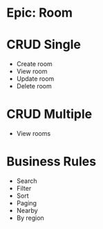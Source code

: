 # Epic: Room

# CRUD Single
- Create room
- View room
- Update room
- Delete room


# CRUD Multiple
- View rooms

# Business Rules
- Search
- Filter
- Sort
- Paging
- Nearby
- By region
